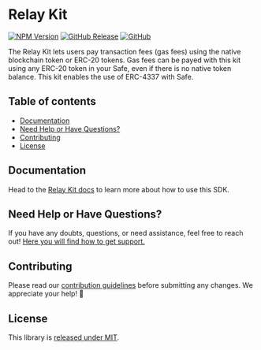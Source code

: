 # Relay Kit

[![NPM Version](https://badge.fury.io/js/%40safe-global%2Frelay-kit.svg)](https://badge.fury.io/js/%40safe-global%2Frelay-kit)
[![GitHub Release](https://img.shields.io/github/release/safe-global/safe-core-sdk.svg?style=flat)](https://github.com/safe-global/safe-core-sdk/releases)
[![GitHub](https://img.shields.io/github/license/safe-global/safe-core-sdk)](https://github.com/safe-global/safe-core-sdk/blob/main/LICENSE.md)

The Relay Kit lets users pay transaction fees (gas fees) using the native blockchain token or ERC-20 tokens. Gas fees can be payed with this kit using any ERC-20 token in your Safe, even if there is no native token balance. This kit enables the use of ERC-4337 with Safe.

## Table of contents

- [Documentation](#documentation)
- [Need Help or Have Questions?](#need-help-or-have-questions)
- [Contributing](#contributing)
- [License](#license)

## Documentation

Head to the [Relay Kit docs](https://docs.safe.global/sdk/relay-kit) to learn more about how to use this SDK.

## Need Help or Have Questions?

If you have any doubts, questions, or need assistance, feel free to reach out! [Here you will find how to get support.](https://github.com/safe-global/safe-core-sdk/tree/main/SUPPORT.md)

## Contributing

Please read our [contribution guidelines](https://github.com/safe-global/safe-core-sdk/tree/main/CONTRIBUTING.md) before submitting any changes. We appreciate your help! 🙌

## License

This library is [released under MIT](https://github.com/safe-global/safe-core-sdk/blob/main/LICENSE.md).
